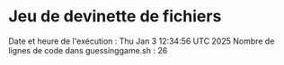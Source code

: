 # Jeu de devinette de fichiers

Date et heure de l'exécution : Thu Jan 3 12:34:56 UTC 2025
Nombre de lignes de code dans guessinggame.sh : 26
